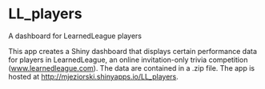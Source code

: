 # LL_players
A dashboard for LearnedLeague players

This app creates a Shiny dashboard that displays certain performance data for players in LearnedLeague, an online invitation-only trivia competition (www.learnedleague.com).  The data are contained in a .zip file.  The app is hosted at http://mjeziorski.shinyapps.io/LL_players.
